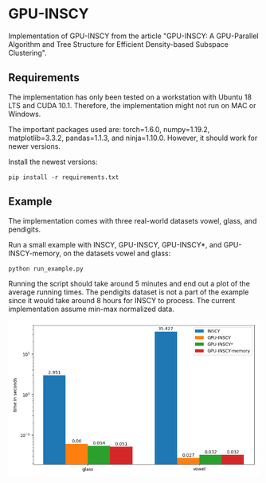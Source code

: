 # GPU-INSCY
Implementation of GPU-INSCY from the article "GPU-INSCY: A GPU-Parallel Algorithm and Tree Structure for Efficient Density-based Subspace Clustering".

## Requirements
The implementation has only been tested on a workstation with Ubuntu 18 LTS and CUDA 10.1. Therefore, the implementation might not run on MAC or Windows.

The important packages used are: torch=1.6.0, numpy=1.19.2, matplotlib=3.3.2, pandas=1.1.3, and ninja=1.10.0. However, it should work for newer versions.

Install the newest versions:
```
pip install -r requirements.txt
```

## Example
The implementation comes with three real-world datasets vowel, glass, and pendigits.

Run a small example with INSCY, GPU-INSCY, GPU-INSCY*, and GPU-INSCY-memory, on the datasets vowel and glass:
```
python run_example.py
```
Running the script should take around 5 minutes and end out a plot of the average running times.
The pendigits dataset is not a part of the example since it would take around 8 hours for INSCY to process.
The current implementation assume min-max normalized data.

![plot](example.png)
